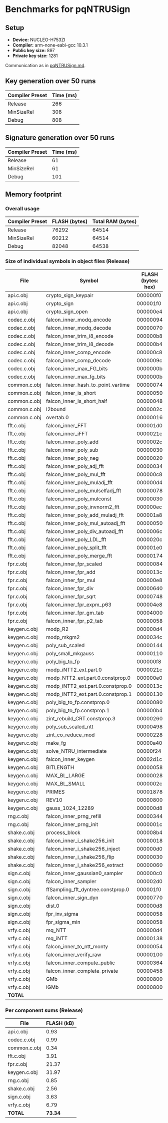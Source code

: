 # Benchmarks for pqNTRUSign

## Setup

- **Device:** NUCLEO-H753ZI
- **Compiler:** arm-none-eabi-gcc 10.3.1
- **Public key size:** 897
- **Private key size:** 1281

Communication as in [pqNTRUSign.md](pqNTRUSign.md).

## Key generation over 50 runs

| Compiler Preset | Time (ms) |
|-----------------|-----------|
| Release         | 266       |
| MinSizeRel      | 308       |
| Debug           | 808       |

## Signature generation over 50 runs

| Compiler Preset | Time (ms) |
|-----------------|-----------|
| Release         | 61        |
| MinSizeRel      | 61        |
| Debug           | 101       |

## Memory footprint

### Overall usage

| Compiler Preset | FLASH (bytes) | Total RAM (bytes) |
|-----------------|---------------|-------------------|
| Release         | 76292         | 64514             |
| MinSizeRel      | 60212         | 64514             |
| Debug           | 82048         | 64538             |

### Size of individual symbols in object files (Release)

| File                    | Symbol                             | FLASH (bytes: hex) | FLASH (kB) |
|-------------------------|------------------------------------|--------------------|------------|
| api.c.obj               | crypto_sign_keypair                | 000000f0           | 0.23       |
| api.c.obj               | crypto_sign                        | 000001f0           | 0.48       |
| api.c.obj               | crypto_sign_open                   | 000000e4           | 0.22       |
| codec.c.obj             | falcon_inner_modq_encode           | 00000094           | 0.15       |
| codec.c.obj             | falcon_inner_modq_decode           | 00000070           | 0.11       |
| codec.c.obj             | falcon_inner_trim_i8_encode        | 000000b8           | 0.18       |
| codec.c.obj             | falcon_inner_trim_i8_decode        | 000000b4           | 0.18       |
| codec.c.obj             | falcon_inner_comp_encode           | 000000c8           | 0.19       |
| codec.c.obj             | falcon_inner_comp_decode           | 0000009c           | 0.16       |
| codec.c.obj             | falcon_inner_max_FG_bits           | 0000000b           | 0.01       |
| codec.c.obj             | falcon_inner_max_fg_bits           | 0000000b           | 0.01       |
| common.c.obj            | falcon_inner_hash_to_point_vartime | 00000074           | 0.12       |
| common.c.obj            | falcon_inner_is_short              | 00000050           | 0.08       |
| common.c.obj            | falcon_inner_is_short_half         | 00000048           | 0.07       |
| common.c.obj            | l2bound                            | 0000002c           | 0.04       |
| common.c.obj            | overtab.0                          | 00000016           | 0.03       |
| fft.c.obj               | falcon_inner_FFT                   | 000001d0           | 0.45       |
| fft.c.obj               | falcon_inner_iFFT                  | 0000021c           | 0.53       |
| fft.c.obj               | falcon_inner_poly_add              | 0000002c           | 0.04       |
| fft.c.obj               | falcon_inner_poly_sub              | 00000030           | 0.05       |
| fft.c.obj               | falcon_inner_poly_neg              | 00000020           | 0.03       |
| fft.c.obj               | falcon_inner_poly_adj_fft          | 00000034           | 0.05       |
| fft.c.obj               | falcon_inner_poly_mul_fft          | 000000c8           | 0.20       |
| fft.c.obj               | falcon_inner_poly_muladj_fft       | 000000d4           | 0.21       |
| fft.c.obj               | falcon_inner_poly_mulselfadj_fft   | 00000078           | 0.12       |
| fft.c.obj               | falcon_inner_poly_mulconst         | 00000030           | 0.05       |
| fft.c.obj               | falcon_inner_poly_invnorm2_fft     | 000000ec           | 0.23       |
| fft.c.obj               | falcon_inner_poly_add_muladj_fft   | 000001a8           | 0.41       |
| fft.c.obj               | falcon_inner_poly_mul_autoadj_fft  | 00000050           | 0.08       |
| fft.c.obj               | falcon_inner_poly_div_autoadj_fft  | 0000006c           | 0.11       |
| fft.c.obj               | falcon_inner_poly_LDL_fft          | 0000020c           | 0.51       |
| fft.c.obj               | falcon_inner_poly_split_fft        | 000001e0           | 0.47       |
| fft.c.obj               | falcon_inner_poly_merge_fft        | 00000174           | 0.37       |
| fpr.c.obj               | falcon_inner_fpr_scaled            | 00000084           | 0.13       |
| fpr.c.obj               | falcon_inner_fpr_add               | 0000013c           | 0.31       |
| fpr.c.obj               | falcon_inner_fpr_mul               | 000000e8           | 0.23       |
| fpr.c.obj               | falcon_inner_fpr_div               | 00000640           | 1.56       |
| fpr.c.obj               | falcon_inner_fpr_sqrt              | 00000748           | 1.82       |
| fpr.c.obj               | falcon_inner_fpr_expm_p63          | 000004e8           | 1.23       |
| fpr.c.obj               | falcon_inner_fpr_gm_tab            | 00004000           | 16.00      |
| fpr.c.obj               | falcon_inner_fpr_p2_tab            | 00000058           | 0.09       |
| keygen.c.obj            | modp_R2                            | 000000d4           | 0.21       |
| keygen.c.obj            | modp_mkgm2                         | 0000034c           | 0.82       |
| keygen.c.obj            | poly_sub_scaled                    | 00000144           | 0.33       |
| keygen.c.obj            | poly_small_mkgauss                 | 00000110           | 0.26       |
| keygen.c.obj            | poly_big_to_fp                     | 000000f8           | 0.25       |
| keygen.c.obj            | modp_iNTT2_ext.part.0              | 0000021c           | 0.53       |
| keygen.c.obj            | modp_NTT2_ext.part.0.constprop.0   | 000000e0           | 0.22       |
| keygen.c.obj            | modp_iNTT2_ext.part.0.constprop.0  | 0000013c           | 0.31       |
| keygen.c.obj            | modp_iNTT2_ext.part.0.constprop.1  | 00000130           | 0.30       |
| keygen.c.obj            | poly_big_to_fp.constprop.0         | 00000080           | 0.13       |
| keygen.c.obj            | poly_big_to_fp.constprop.1         | 000000b4           | 0.18       |
| keygen.c.obj            | zint_rebuild_CRT.constprop.3       | 00000260           | 0.60       |
| keygen.c.obj            | poly_sub_scaled_ntt                | 00000498           | 1.15       |
| keygen.c.obj            | zint_co_reduce_mod                 | 00000228           | 0.54       |
| keygen.c.obj            | make_fg                            | 00000a40           | 2.56       |
| keygen.c.obj            | solve_NTRU_intermediate            | 00000f24           | 3.79       |
| keygen.c.obj            | falcon_inner_keygen                | 00002d1c           | 11.28      |
| keygen.c.obj            | BITLENGTH                          | 00000058           | 0.09       |
| keygen.c.obj            | MAX_BL_LARGE                       | 00000028           | 0.04       |
| keygen.c.obj            | MAX_BL_SMALL                       | 0000002c           | 0.05       |
| keygen.c.obj            | PRIMES                             | 00001878           | 6.12       |
| keygen.c.obj            | REV10                              | 00000800           | 2.00       |
| keygen.c.obj            | gauss_1024_12289                   | 000000d8           | 0.21       |
| rng.c.obj               | falcon_inner_prng_refill           | 00000344           | 0.82       |
| rng.c.obj               | falcon_inner_prng_init             | 0000001c           | 0.03       |
| shake.c.obj             | process_block                      | 000008b4           | 2.18       |
| shake.c.obj             | falcon_inner_i_shake256_init       | 00000018           | 0.03       |
| shake.c.obj             | falcon_inner_i_shake256_inject     | 000000d0           | 0.20       |
| shake.c.obj             | falcon_inner_i_shake256_flip       | 00000030           | 0.05       |
| shake.c.obj             | falcon_inner_i_shake256_extract    | 00000060           | 0.10       |
| sign.c.obj              | falcon_inner_gaussian0_sampler     | 000000c0           | 0.19       |
| sign.c.obj              | falcon_inner_sampler               | 000002d0           | 0.70       |
| sign.c.obj              | ffSampling_fft_dyntree.constprop.0 | 000001f0           | 0.48       |
| sign.c.obj              | falcon_inner_sign_dyn              | 00000770           | 1.86       |
| sign.c.obj              | dist.0                             | 000000d8           | 0.22       |
| sign.c.obj              | fpr_inv_sigma                      | 00000058           | 0.09       |
| sign.c.obj              | fpr_sigma_min                      | 00000058           | 0.09       |
| vrfy.c.obj              | mq_NTT                             | 000000d4           | 0.21       |
| vrfy.c.obj              | mq_iNTT                            | 00000138           | 0.30       |
| vrfy.c.obj              | falcon_inner_to_ntt_monty          | 00000054           | 0.09       |
| vrfy.c.obj              | falcon_inner_verify_raw            | 00000100           | 0.25       |
| vrfy.c.obj              | falcon_inner_compute_public        | 00000364           | 0.85       |
| vrfy.c.obj              | falcon_inner_complete_private      | 00000458           | 1.09       |
| vrfy.c.obj              | GMb                                | 00000800           | 2.00       |
| vrfy.c.obj              | iGMb                               | 00000800           | 2.00       |
| **TOTAL**               |                                    |                    | **73.34**  |

### Per component sums (Release)

| File                    | FLASH (kB) |
|-------------------------|------------|
| api.c.obj               | 0.93       |
| codec.c.obj             | 0.99       |
| common.c.obj            | 0.34       |
| fft.c.obj               | 3.91       |
| fpr.c.obj               | 21.37      |
| keygen.c.obj            | 31.97      |
| rng.c.obj               | 0.85       |
| shake.c.obj             | 2.56       |
| sign.c.obj              | 3.63       |
| vrfy.c.obj              | 6.79       |
| **TOTAL**               | **73.34**  |
